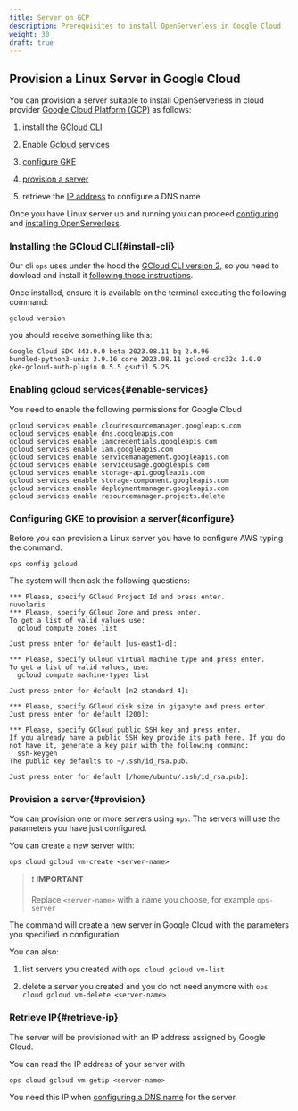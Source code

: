 ```yaml
---
title: Server on GCP
description: Prerequisites to install OpenServerless in Google Cloud
weight: 30
draft: true
---
```


## Provision a Linux Server in Google Cloud

You can provision a server suitable to install OpenServerless in cloud
provider [Google Cloud Platform (GCP)](https://cloud.google.com/gcp) as
follows:

1. install the [GCloud CLI](#install-cli)

2. Enable [Gcloud services](#enable-services)

3. [configure GKE](#configure)

4. [provision a server](#provision)

5. retrieve the [IP address](#retrieve-ip) to configure a DNS name

Once you have Linux server up and running you can proceed
[configuring](/docs/installation/configure) and
[installing OpenServerless](/docs/installation/install/cluster/).

### Installing the GCloud CLI{#install-cli}

Our cli `ops` uses under the hood the [GCloud CLI version
2](https://cloud.google.com/sdk/gcloud), so you need to dowload and
install it [following those
instructions](https://cloud.google.com/sdk/docs/install).

Once installed, ensure it is available on the terminal executing the
following command:

    gcloud version

you should receive something like this:

    Google Cloud SDK 443.0.0 beta 2023.08.11 bq 2.0.96
    bundled-python3-unix 3.9.16 core 2023.08.11 gcloud-crc32c 1.0.0
    gke-gcloud-auth-plugin 0.5.5 gsutil 5.25

### Enabling gcloud services{#enable-services}

You need to enable the following permissions for Google Cloud

    gcloud services enable cloudresourcemanager.googleapis.com
    gcloud services enable dns.googleapis.com
    gcloud services enable iamcredentials.googleapis.com
    gcloud services enable iam.googleapis.com
    gcloud services enable servicemanagement.googleapis.com
    gcloud services enable serviceusage.googleapis.com
    gcloud services enable storage-api.googleapis.com
    gcloud services enable storage-component.googleapis.com
    gcloud services enable deploymentmanager.googleapis.com
    gcloud services enable resourcemanager.projects.delete

### Configuring GKE to provision a server{#configure}

Before you can provision a Linux server you have to configure AWS typing
the command:

    ops config gcloud

The system will then ask the following questions:

    *** Please, specify GCloud Project Id and press enter.
    nuvolaris
    *** Please, specify GCloud Zone and press enter.
    To get a list of valid values use:
      gcloud compute zones list

    Just press enter for default [us-east1-d]:

    *** Please, specify GCloud virtual machine type and press enter.
    To get a list of valid values, use:
      gcloud compute machine-types list

    Just press enter for default [n2-standard-4]:

    *** Please, specify GCloud disk size in gigabyte and press enter.
    Just press enter for default [200]:

    *** Please, specify GCloud public SSH key and press enter.
    If you already have a public SSH key provide its path here. If you do not have it, generate a key pair with the following command:
      ssh-keygen
    The public key defaults to ~/.ssh/id_rsa.pub.

    Just press enter for default [/home/ubuntu/.ssh/id_rsa.pub]:

### Provision a server{#provision}

You can provision one or more servers using `ops`. The servers will use
the parameters you have just configured.

You can create a new server with:

    ops cloud gcloud vm-create <server-name>

> ❗ **IMPORTANT**
>
> Replace `<server-name>` with a name you choose, for example
    `ops-server`

The command will create a new server in Google Cloud with the parameters
you specified in configuration.

You can also:

1. list servers you created with `ops cloud gcloud vm-list`

2. delete a server you created and you do not need anymore with
    `ops cloud gcloud vm-delete <server-name>`

### Retrieve IP{#retrieve-ip}

The server will be provisioned with an IP address assigned by Google
Cloud.

You can read the IP address of your server with

    ops cloud gcloud vm-getip <server-name>

You need this IP when [configuring a DNS name](/docs/installation/configure/dns/) for
the server.
